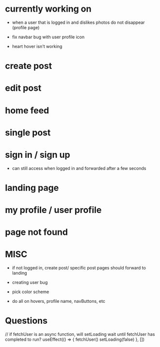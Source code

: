 # currently working on

- when a user that is logged in and dislikes photos do not disappear (profile page)

- fix navbar bug with user profile icon
- heart hover isn't working

# create post

# edit post

# home feed

# single post

# sign in / sign up

- can still access when logged in and forwarded after a few seconds

# landing page

# my profile / user profile

# page not found

# MISC

- if not logged in, create post/ specific post pages should forward to landing

- creating user bug
- pick color scheme
- do all on hovers, profile name, navButtons, etc

# Questions

// if fetchUser is an async function, will setLoading wait until fetchUser has completed to run?
useEffect(() => {
fetchUser()
setLoading(false)
}, [])
